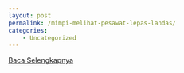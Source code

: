 ```yaml
---
layout: post
permalink: /mimpi-melihat-pesawat-lepas-landas/
categories:
    - Uncategorized
---
```


[Baca Selengkapnya](/09)